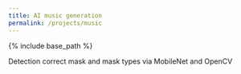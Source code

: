 ```yaml
---
title: AI music generation
permalink: /projects/music
---
```


{% include base_path %}

Detection correct mask and mask types via MobileNet and OpenCV
